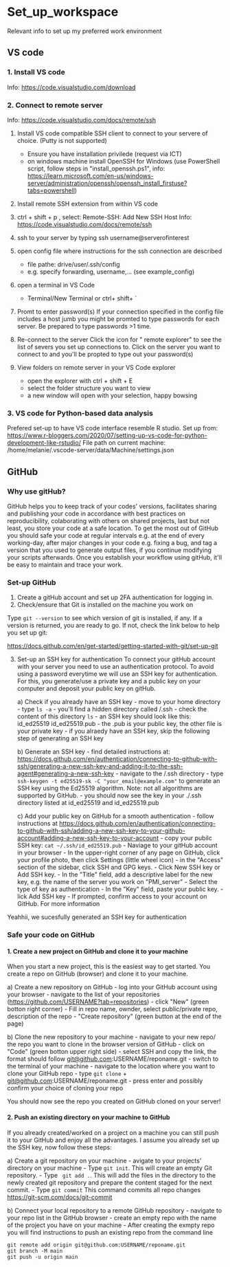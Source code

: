 # Set_up_workspace
Relevant info to set up my preferred work environment 

## VS code 
### 1. Install VS code 
Info: https://code.visualstudio.com/download

### 2. Connect to remote server
Info: https://code.visualstudio.com/docs/remote/ssh

1. Install VS code compatible SSH client to connect to your servere of choice. (Putty is not supported)
    - Ensure you have installation privilede (request via ICT) 
    - on windows machine install OpenSSH for Windows (use PowerShell script, follow steps in "install_openssh.ps1", info: https://learn.microsoft.com/en-us/windows-server/administration/openssh/openssh_install_firstuse?tabs=powershell)
      
2. Install remote SSH extension from within VS code
   
4. ctrl + shift + p , select: Remote-SSH: Add New SSH Host
   Info: https://code.visualstudio.com/docs/remote/ssh

5. ssh to your server by typing ssh username@serverofinterest

6. open config file where instructions for the ssh connection are described
    - file pathe: drive/user/.ssh/config
    - e.g. specify forwarding, username,... (see example_config)
  
7. open a terminal in VS Code
    - Terminal/New Terminal or ctrl+ shift+ ` 

7. Promt to enter password(s)
   If your connection specified in the config file includes a host jumb you might be promted to type passwords for each server. Be prepared to type passwords >1 time.

8. Re-connect to the server
   Click the icon for " remote explorer" to see the list of severs you set up connections to. Click on the server you want to connect to and you'll be propted to type out your password(s)

9. View folders on remote server in your VS Code explorer
    - open the explorer with ctrl + shift + E
    - select the folder structure you want to view
    - a new window will open with your selection, happy bowsing 

### 3. VS code for Python-based data analysis 

Prefered set-up to have VS code interface resemble R studio. 
Set up from: https://www.r-bloggers.com/2020/07/setting-up-vs-code-for-python-development-like-rstudio/ 
File path on current machine: /home/melanie/.vscode-server/data/Machine/settings.json

## GitHub

### Why use gitHub?
GitHub helps you to keep track of your codes' versions, facilitates sharing and publishing your code in accordance with best practices on reproducibility, colaborating with others on shared projects, last but not least, you store your code at a safe location. To get the most out of GitHub you should safe your code at regular intervals e.g. at the end of every working-day, after major changes in your code e.g. fixing a bug, and tag a version that you used to generate output files, if you continue modifying your scripts afterwards. Once you establish your workflow using gitHub, it'll be easy to maintain and trace your work.

### Set-up GitHub

1. Create a gitHub account and set up 2FA authentication for logging in.
2. Check/ensure that Git is installed on the machine you work on
   
Type `git --version` to see which version of git is installed, if any. If a version is returned, you are ready to go. If not, check the link below to help you set up git:

https://docs.github.com/en/get-started/getting-started-with-git/set-up-git

3. Set-up an SSH key for authentication
To connect your gitHub account with your server you need to use an authentication protocol. To avoid using a password everytime we will use an SSH key for authentication. For this, you generate/use a private key and a public key on your computer and deposit your public key on gitHub.

   a) Check if you already have an SSH key
       - move to your home directory
       - type `ls -a`
       - you'll find a hidden directory called /.ssh
       - check the content of this directory `ls`
       - an SSH key should look like this: id_ed25519  id_ed25519.pub - the .pub is your public key, the other file is your private key
       - if you alraedy have an SSH key, skip the following step of generating an SSH key 
   
   b) Generate an SSH key
       - find detailed instructions at: https://docs.github.com/en/authentication/connecting-to-github-with-ssh/generating-a-new-ssh-key-and-adding-it-to-the-ssh-agent#generating-a-new-ssh-key
       - navigate to the /.ssh directory
       - type `ssh-keygen -t ed25519-sk -C "your_email@example.com"` to generate an SSH key using the Ed25519 algorithm. Note: not all algorithms are supported by GitHub.
       - you should now see the key in your ./.ssh directory listed at id_ed25519  and id_ed25519.pub

   c) Add your public key on GitHub for a smooth authentication
       - follow instructions at https://docs.github.com/en/authentication/connecting-to-github-with-ssh/adding-a-new-ssh-key-to-your-github-account#adding-a-new-ssh-key-to-your-account
       - copy your pubilc SSH key: `cat ~/.ssh/id_ed25519.pub`
       - Naviage to your gitHub account in your browser
       - In the upper-right corner of any page on GitHub, click your profile photo, then click  Settings (little wheel icon)
       - in the "Access" section of the sidebar, click  SSH and GPG keys.
       - Click New SSH key or Add SSH key.
       - In the "Title" field, add a descriptive label for the new key, e.g. the name of the server you work on "PMI_server"
       - Select the type of key as authentication
       - In the "Key" field, paste your public key.
       - lick Add SSH key
       - If prompted, confirm access to your account on GitHub. For more information

Yeahhii, we sucesfully generated an SSH key for authentication

### Safe your code on GitHub

#### 1. Create a new project on GitHub and clone it to your machine
When you start a new project, this is the easiest way to get started. You create a repo on GitHub (browser) and clone it to your machine.

a) Create a new repository on GitHub
    - log into your GitHub account using your browser
    - navigate to the list of your repositories (https://github.com/USERNAME?tab=repositories)
    - click "New" (green botton right corner)
    - Fill in repo name, ownder, select public/private repo, description of the repo
    - "Create repository" (green button at the end of the page)

b) Clone the new repository to your machine
    - navigate to your new repo/ the repo you want to clone in the browser version of GitHub
    - click on "Code" (green botton upper right side)
    - select SSH and copy the link, the format should follow git@github.com:USERNAME/reponame.git
    - switch to the terminal of your machine
    - navigate to the location where you want to clone your GitHub repo
    - type `git clone` + git@github.com:USERNAME/reponame.git
    - press enter and possibly confirm your choice of cloning your repo

You should now see the repo you created on GitHub cloned on your server!

#### 2. Push an existing directory on your machine to GitHub
If you already created/worked on a project on a machine you can still push it to your GitHub and enjoy all the advantages. I assume you already set up the SSH key, now follow these steps:

a) Create a git repository on your machine
    - avigate to your projects' directory on your machine
    - Type `git init`. This will create an empty Git repository. 
    - Type ` git add .`. This will add the files in the directory to the newly created git repository and prepare the content staged for the next commit.
    - Type `git commit` This command commits all repo changes https://git-scm.com/docs/git-commit

b) Connect your local repository to a remote GitHub repository
    - navigate to your repo list in the GitHub browser
    - create an empty repo with the name of the project you have on your machine
    - After creating the exmpty repo you will find instructions to push an existing repo from the command line

```
git remote add origin git@github.com:USERNAME/reponame.git
git branch -M main
git push -u origin main
```

